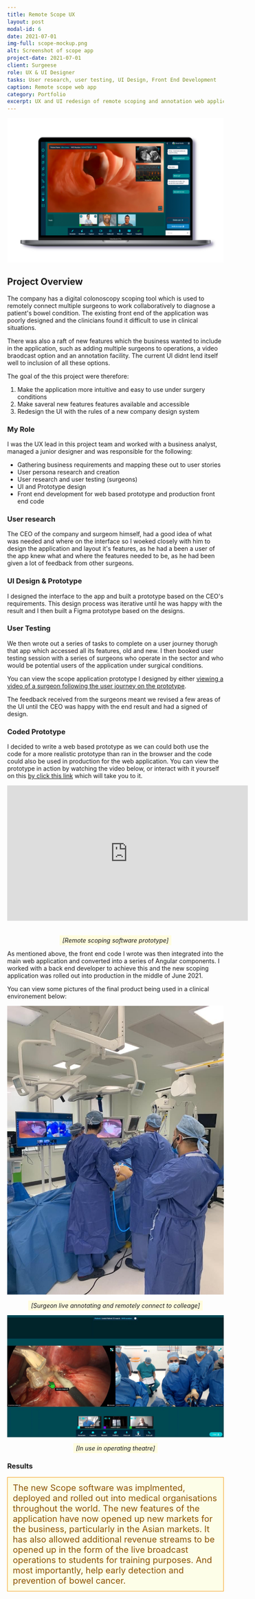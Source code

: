 ```yaml
---
title: Remote Scope UX
layout: post
modal-id: 6
date: 2021-07-01
img-full: scope-mockup.png
alt: Screenshot of scope app
project-date: 2021-07-01
client: Surgeese
role: UX & UI Designer
tasks: User research, user testing, UI Design, Front End Development
caption: Remote scope web app
category: Portfolio
excerpt: UX and UI redesign of remote scoping and annotation web application. 
---
```


<div><img src="/img/scope-mockup.png" alt="Mockup of Scope app on a Macbook" /></div>

<style>
    .fig-caption {
        text-align: center;
    }
    .fig-caption em {
        background: #fffcde;
        text-align: center;
        padding: 3px 6px;
    }
    .result {
        background-color: #feffe5d4; 
        border: 1px solid #f39c12; 
        padding: 12px; 
        color: #8c5500; 
        font-size: 20px;       
    }
</style>  
## Project Overview

The company has a digital colonoscopy scoping tool which is used to remotely connect multiple surgeons to work collaboratively to diagnose a patient's bowel condition.  The existing front end of the application was poorly designed and the clinicians found it difficult to use in clinical situations.  

There was also a raft of new features which the business wanted to include in the application, such as adding multiple surgeons to operations, a video braodcast option and an annotation facility.  The current UI didnt lend itself well to inclusion of all these options.   

The goal of the this project were therefore:

1. Make the application more intuitive and easy to use under surgery conditions
2. Make saveral new features features available and accessible
3. Redesign the UI with the rules of a new company design system

### My Role

I was the UX lead in this project team and worked with a business analyst, managed a junior designer and was responsible for the following: 

* Gathering business requirements and mapping these out to user stories
* User persona research and creation
* User research and user testing (surgeons) 
* UI and Prototype design
* Front end development for web based prototype and production front end code

### User research

The CEO of the company and surgeom himself, had a good idea of what was needed and where on the interface so I woeked closely with him to design the application and layout it's features, as he had a been a user of the app knew what and where the features needed to be, as he had been given a lot of feedback from other surgeons.

### UI Design & Prototype 

I designed the interface to the app and built a prototype based on the CEO's requirements.  This design process was iterative until he was happy with the result and I then built a Figma prototype based on the designs.  

### User Testing

We then wrote out a series of tasks to complete on a user journey thorugh that app which accessed all its features, old and new.   I then booked user testing session with a series of surgeons who operate in the sector and who would be potential users of the application under surgical conditions.

You can view the scope application prototype I designed by either [viewing a video of a surgeon following the user journey on the prototype](https://youtu.be/SMm1T1By0CY). 

The feedback received from the surgeons meant we revised a few areas of the UI until the CEO was happy with the end result and had a signed of design. 

### Coded Prototype

I decided to write a web based prototype as we can could both use the code for a more realistic prototype than ran in the browser and the code could also be used in production for the web application.  You can view the prototype in action by watching the video below, or interact with it yourself on this [by click this link](https://johnaspinall.co.uk/scope2/) which will take you to it. 

<iframe width="560" height="315" style="margin-bottom: 20px" src="https://www.youtube.com/embed/IJ-G1KFofYk" title="YouTube video player" frameborder="0" allow="accelerometer; autoplay; clipboard-write; encrypted-media; gyroscope; picture-in-picture" allowfullscreen></iframe>

<p class="fig-caption"><em>[Remote scoping software prototype]</em></p>   

As mentioned above, the front end code I wrote was then integrated into the main web application and converted into a series of Angular components.  I worked with a back end developer to achieve this and the new scoping application was rolled out into production in the middle of June 2021.

You can view some pictures of the final product being used in a clinical environement below:

<div><img src="/img/chip2.jpeg" alt="Software being used in a theatre" /></div>
<p class="fig-caption"><em>[Surgeon live annotating and remotely connect to colleage]</em></p>   

<div><img src="/img/chip3.jpeg" alt="Software being used in a theatre" /></div>
<p class="fig-caption"><em>[In use in operating theatre]</em></p>   

### Results

<div class="result">
The new Scope software was implmented, deployed and rolled out into medical organisations throughout the world.  The new features of the application have now opened up new markets for the business, particularly in the Asian markets. It has also allowed additional revenue streams to be opened up in the form of the live broadcast operations to students for training purposes.  And most importantly, help early detection and prevention of bowel cancer.
</div>




